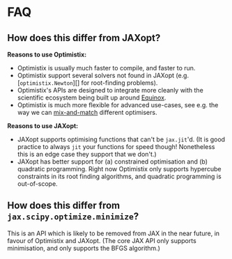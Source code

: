 # FAQ

## How does this differ from JAXopt?

**Reasons to use Optimistix:**

- Optimistix is usually much faster to compile, and faster to run.
- Optimistix support several solvers not found in JAXopt (e.g. [`optimistix.Newton`][] for root-finding problems).
- Optimistix's APIs are designed to integrate more cleanly with the scientific ecosystem being built up around [Equinox](https://github.com/patrick-kidger/equinox).
- Optimistix is much more flexible for advanced use-cases, see e.g. the way we can [mix-and-match](./mix-and-match.md) different optimisers.

**Reasons to use JAXopt:**

- JAXopt supports optimising functions that can't be `jax.jit`'d. (It is good practice to always `jit` your functions for speed though! Nonetheless this is an edge case they support that we don't.)
- JAXopt has better support for (a) constrained optimisation and (b) quadratic programming. Right now Optimistix only supports hypercube constraints in its root finding algorithms, and quadratic programming is out-of-scope.

## How does this differ from `jax.scipy.optimize.minimize`?

This is an API which is likely to be removed from JAX in the near future, in favour of Optimistix and JAXopt. (The core JAX API only supports minimisation, and only supports the BFGS algorithm.)
